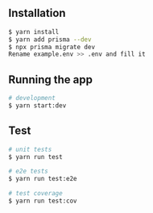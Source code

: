
## Installation

```bash
$ yarn install
$ yarn add prisma --dev
$ npx prisma migrate dev
Rename example.env >> .env and fill it

```

## Running the app

```bash
# development
$ yarn start:dev

```

## Test

```bash
# unit tests
$ yarn run test

# e2e tests
$ yarn run test:e2e

# test coverage
$ yarn run test:cov
```
